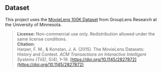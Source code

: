 ## Dataset

This project uses the [MovieLens 100K Dataset](https://grouplens.org/datasets/movielens/) from GroupLens Research at the University of Minnesota.

> **License:** Non-commercial use only. Redistribution allowed under the same license conditions.  
> **Citation:**  
> Harper, F. M., & Konstan, J. A. (2015). The MovieLens Datasets: History and Context. *ACM Transactions on Interactive Intelligent Systems (TiiS)*, 5(4), 1–19. [https://doi.org/10.1145/2827872](https://doi.org/10.1145/2827872)

